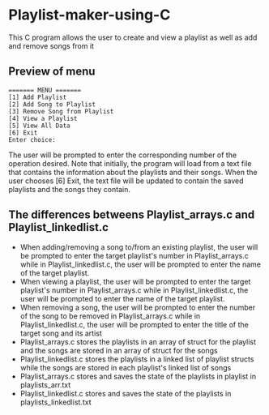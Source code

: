# Playlist-maker-using-C
This C program allows the user to create and view a playlist as well as add and remove songs from it
## Preview of menu
```
======= MENU =======
[1] Add Playlist
[2] Add Song to Playlist
[3] Remove Song from Playlist
[4] View a Playlist
[5] View All Data
[6] Exit
Enter choice:
```
The user will be prompted to enter the corresponding number of the operation desired.
Note that initially, the program will load from a text file that contains the information about the playlists and their songs.
When the user chooses [6] Exit, the text file will be updated to contain the saved playlists and the songs they contain.
## The differences betweens Playlist_arrays.c and Playlist_linkedlist.c
- When adding/removing a song to/from an existing playlist, the user will be prompted to enter the target playlist's number in Playlist_arrays.c while in Playlist_linkedlist.c, the user will be prompted to enter the name of the target playlist.
- When viewing a playlist, the user will be prompted to enter the target playlist's number in Playlist_arrays.c while in Playlist_linkedlist.c, the user will be prompted to enter the name of the target playlist.
- When removing a song, the user will be prompted to enter the number of the song to be removed in Playlist_arrays.c while in Playlist_linkedlist.c, the user will be prompted to enter the title of the target song and its artist
- Playlist_arrays.c stores the playlists in an array of struct for the playlist and the songs are stored in an array of struct for the songs
- Playlist_linkedlist.c stores the playlists in a linked list of playlist structs while the songs are stored in each playlist's linked list of songs
- Playlist_arrays.c stores and saves the state of the playlists in playlist in playlists_arr.txt
- Playlist_linkedlist.c stores and saves the state of the playlists in playlists_linkedlist.txt
